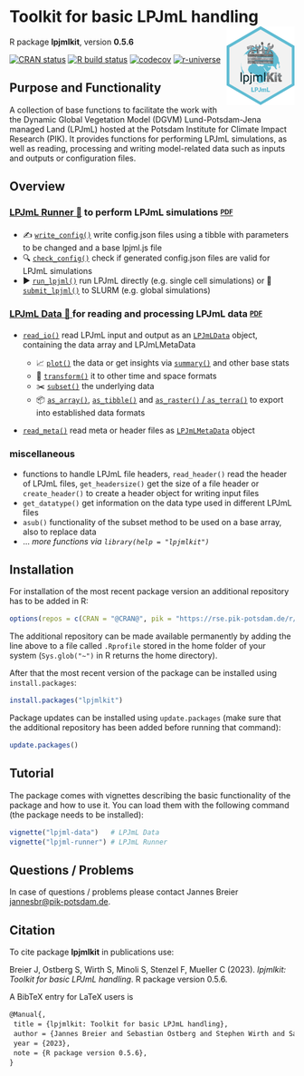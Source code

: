# Toolkit for basic LPJmL handling <a href=''><img src='inst/img/logo.png' align='right' height='139' /></a>

R package **lpjmlkit**, version **0.5.6**

[![CRAN status](https://www.r-pkg.org/badges/version/lpjmlkit)](https://cran.r-project.org/package=lpjmlkit)  [![R build status](https://gitlab.pik-potsdam.de/lpjml/lpjmlkit/workflows/check/badge.svg)](https://gitlab.pik-potsdam.de/lpjml/lpjmlkit/actions) [![codecov](https://codecov.io/gh/lpjml/lpjmlkit/branch/master/graph/badge.svg)](https://app.codecov.io/gh/lpjml/lpjmlkit) [![r-universe](https://pik-piam.r-universe.dev/badges/lpjmlkit)](https://pik-piam.r-universe.dev/ui#builds)

## Purpose and Functionality

A collection of base functions to facilitate the work with the
    Dynamic Global Vegetation Model (DGVM) Lund-Potsdam-Jena managed Land
    (LPJmL) hosted at the Potsdam Institute for Climate Impact Research (PIK).
    It provides functions for performing LPJmL simulations, as well as reading,
    processing and writing model-related data such as inputs and outputs or
    configuration files.
## Overview

### **[LPJmL Runner :runner:](./vignettes/lpjml-runner.md)**  to perform LPJmL simulations <sub><sup>[**PDF**](./vignettes/lpjml-runner.pdf)</sup></sub>
- :writing_hand: [`write_config()`](./vignettes/lpjml-runner.md#1-clipboard-define-a-table-of-modified-configuration-parameters) write config.json files using a tibble with parameters to be changed and a base lpjml.js file
- :mag: [`check_config()`](./vignettes/lpjml-runner.md#2-writing_hand-create-corresponding-configuration-files) check if generated config.json files are valid for LPJmL simulations
- :arrow_forward: [`run_lpjml()`](https://github.com/PIK-LPJmL/lpjmlkit/blob/metafile/vignettes/lpjml-runner.md#4-arrow_forward-run-or-rocket-submit-lpjml) run LPJmL directly (e.g. single cell simulations) or :rocket: [`submit_lpjml()`](https://github.com/PIK-LPJmL/lpjmlkit/blob/metafile/vignettes/lpjml-runner.md#4-arrow_forward-run-or-rocket-submit-lpjml) to SLURM (e.g. global simulations)

### **[LPJmL Data :floppy_disk: ](./vignettes/lpjml-data.md)** for reading and processing LPJmL data <sub><sup>[**PDF**](./vignettes/lpjml-data.pdf)</sup></sub>
- [`read_io()`](./vignettes/lpjml-data.md#1-book-data-reading-function-read_io) read LPJmL input and output as an [`LPJmLData`](/vignettes/lpjml-data.md#2-file_folder-data-class-lpjmldata) object, containing the data array and LPJmLMetaData
    - :chart_with_upwards_trend: [`plot()`](./vignettes/lpjml-data.md#3-chart_with_upwards_trend-base-stats-of-lpjmldata-objects) the data or get insights via [`summary()`](./vignettes/lpjml-data.md#3-chart_with_upwards_trend-base-stats-of-lpjmldata-objects) and other base stats
    - :repeat: [`transform()`](./vignettes/lpjml-data.md#4-pencil2-modify-lpjmldata-objects) it to other time and space formats
    - :scissors: [`subset()`](./vignettes/lpjml-data.md#4-pencil2-modify-lpjmldata-objects) the underlying data
    - :package: [`as_array()`](./vignettes/lpjml-data.md#5-package-export-lpjmldata-objects), [`as_tibble()`](./vignettes/lpjml-data.md#5-package-export-lpjmldata-objects) and [`as_raster()` / `as_terra()`](./vignettes/lpjml-data.md#5-package-export-lpjmldata-objects) to export into established data formats

- [`read_meta()`](https://github.com/PIK-LPJmL/lpjmlkit/blob/metafile/vignettes/lpjml-data.md#miscellaneous) read meta or header files as [`LPJmLMetaData`](https://github.com/PIK-LPJmL/lpjmlkit/blob/metafile/vignettes/lpjml-data.md#miscellaneous) object

### **miscellaneous**
- functions to handle LPJmL file headers, `read_header()` read the header of LPJmL files, `get_headersize()` get the size of a file header or `create_header()` to create a header object for writing input files
- `get_datatype()` get information on the data type used in different LPJmL files
- `asub()` functionality of the subset method to be used on a base array, also to replace data
- ... *more functions via `library(help = "lpjmlkit")`*

## Installation

For installation of the most recent package version an additional repository has to be added in R:

```r
options(repos = c(CRAN = "@CRAN@", pik = "https://rse.pik-potsdam.de/r/packages"))
```
The additional repository can be made available permanently by adding the line above to a file called `.Rprofile` stored in the home folder of your system (`Sys.glob("~")` in R returns the home directory).

After that the most recent version of the package can be installed using `install.packages`:

```r 
install.packages("lpjmlkit")
```

Package updates can be installed using `update.packages` (make sure that the additional repository has been added before running that command):

```r 
update.packages()
```

## Tutorial

The package comes with vignettes describing the basic functionality of the package and how to use it. You can load them with the following command (the package needs to be installed):

```r
vignette("lpjml-data")   # LPJmL Data
vignette("lpjml-runner") # LPJmL Runner
```

## Questions / Problems

In case of questions / problems please contact Jannes Breier <jannesbr@pik-potsdam.de>.

## Citation

To cite package **lpjmlkit** in publications use:

Breier J, Ostberg S, Wirth S, Minoli S, Stenzel F, Mueller C (2023). _lpjmlkit: Toolkit for basic LPJmL handling_. R package version 0.5.6.

A BibTeX entry for LaTeX users is

 ```latex
@Manual{,
  title = {lpjmlkit: Toolkit for basic LPJmL handling},
  author = {Jannes Breier and Sebastian Ostberg and Stephen Wirth and Sara Minoli and Fabian Stenzel and Christoph Mueller},
  year = {2023},
  note = {R package version 0.5.6},
}
```
